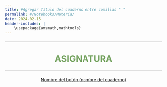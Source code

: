 ```yaml
---
title: #Agregar Título del cuaderno entre comillas " "
permalink: #/Notebooks/Materia/
date: 2024-02-15
header-includes: |
    \usepackage{amsmath,mathtools}
---
```


<script
  src="https://cdn.mathjax.org/mathjax/latest/MathJax.js?config=TeX-AMS-MML_HTMLorMML"
  type="text/javascript">
</script>

<html>
<head>
    <style>
        /* Estilos para centrar y cambiar el color del texto */
        h1 {
            text-align: center; /* Centra el texto horizontalmente */
            color: rgba(72, 133, 45, 0.76); /* Cambia el color del texto a verde */
        }
    </style>
</head>
<body>

<style>

    .container {
      max-width: 800px;
      margin: 20px auto;
      overflow: hidden;
    }

    .person {
      display: flex;
      margin-bottom: 20px;
      justify-content: space-between;
      align-items: center;
      flex-wrap: wrap;
    }

    .person img {
      max-width: 200px;
      max-height: 200px;
      border-radius: 50%;
      margin-right: 20px;
      margin-left: 20px;
    }

    .person .info {
      flex: 1;
      text-align: left;
    }

    .person:nth-child(even) {
      flex-direction: row-reverse;
    }

    h2 {
      text-align: center;
      color: #333;
    }

    hr {
            border: none; /* Elimina el borde */
            height: 1px; /* Altura de la línea */
            background-color: #CCCCCC; /* Color de la línea */
            margin: 20px 0; /* Margen superior e inferior */
        }
  </style>

<hr>

<!-- Abajo colocar el título (nombre de la asignatura) -->
<h1>ASIGNATURA</h1>

<hr>

</body>
</html>

<div class="button-container">
  <!-- Abajo colocar el enlace de la página que desea abrir al clickear el botón (Cambiar asignatura y nombre del cuaderno)-->
  <a href="https://labmatecc.github.io/Notebooks/Asignatura/NombreDelCuaderno/" class="button">Nombre del botón (nombre del cuaderno)</a>
</div>

  <div class="container">
    <div class="person">
      <div class="info">
        <p><!-- Aquí va la descripción del cuaderno--></p>
      </div>
    </div>
  </div>

  <html>
<head>
    <style>
        .button-container {
            text-align: center; /* Centra el contenido horizontalmente */
        }

        .button {
            display: inline-block;
            padding: 10px 20px;
            border-radius: 20px; /* Esto hace que el botón tenga forma de pastilla */
            background-color: rgba(72, 133, 45, 0.76); /* Cambia el color del botón a verde */
            color: white; /* Cambia el color del texto a blanco */
            text-decoration: none; /* Elimina el subrayado predeterminado en los enlaces */
            font-size: 16px; /* Cambia el tamaño del texto */
            font-weight: bold; /* Hace que el texto sea más audaz */
            border: none; /* Elimina el borde del botón */
        }
    </style>
</head>
<body>

<hr>
<!-- REPETIR PROCESO PARA LOS DEMÁS CUADERNOS-->

<!--<div class="button-container">
  <a href="https://labmatecc.github.io/Notebooks/Asignatura/NombreDelCuaderno/" class="button">Nombre del botón (nombre del cuaderno)</a>
</div>

  <div class="container">
    <div class="person">
      <div class="info">
        <p> Descripción del cuaderno </p>
      </div>
    </div>
  </div>
  -->